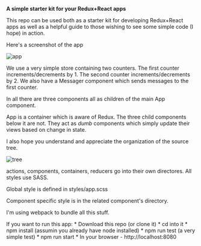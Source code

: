 
**A simple starter kit for your Redux+React apps**

This repo can be used both as a starter kit for developing Redux+React apps as
well as a helpful guide to those wishing to see some simple code (I hope) in
action.

Here's a screenshot of the app

![app](https://dl.dropboxusercontent.com/u/30714030/redux-app.png)

We use a very simple store containing two counters. The first counter
increments/decrements by 1. The second counter increments/decrements by 2. We
also have a Messager component which sends messages to the first counter.

In all there are three components all as children of the main App component.

App is a container which is aware of Redux. The three child components below it
are not. They act as *dumb* components which simply update their views based on
change in state.

I also hope you understand and appreciate the organization of the source tree.

![tree](https://dl.dropboxusercontent.com/u/30714030/tree.png)

actions, components, containers, reducers go into their own directores. All
styles use SASS. 

Global style is defined in styles/app.scss

Component specific style is in the related component's directory.

I'm using webpack to bundle all this stuff.

If you want to run this app:
	* Download this repo (or clone it)
	* cd into it
	* npm install (assumin you already have node installed)
	* npm run test (a very simple test)
	* npm run start
	* In your browser - http://localhost:8080

